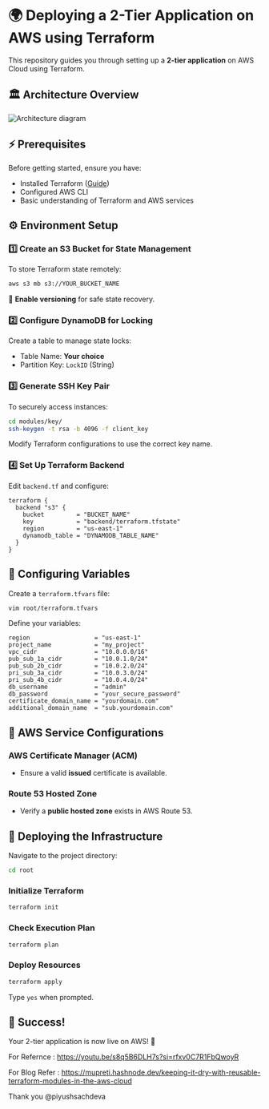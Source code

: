# 🌍 Deploying a 2-Tier Application on AWS using Terraform

This repository guides you through setting up a **2-tier application** on AWS Cloud using Terraform.

## 🏛 Architecture Overview

![Architecture diagram](https://github.com/AnkitJodhani/3rdWeekofCloudOps/blob/main/architecture.gif)

## ⚡ Prerequisites

Before getting started, ensure you have:
- Installed Terraform ([Guide](https://ankitjodhani.hashnode.dev/implementing-two-tier-architecture-in-aws-with-terraform-step-by-step-guide-10weeksofcloudops))
- Configured AWS CLI
- Basic understanding of Terraform and AWS services

## ⚙️ Environment Setup

### 1️⃣ Create an S3 Bucket for State Management
To store Terraform state remotely:
```sh
aws s3 mb s3://YOUR_BUCKET_NAME
```
🔹 **Enable versioning** for safe state recovery.

### 2️⃣ Configure DynamoDB for Locking
Create a table to manage state locks:
- Table Name: **Your choice**
- Partition Key: `LockID` (String)

### 3️⃣ Generate SSH Key Pair
To securely access instances:
```sh
cd modules/key/
ssh-keygen -t rsa -b 4096 -f client_key
```
Modify Terraform configurations to use the correct key name.

### 4️⃣ Set Up Terraform Backend
Edit `backend.tf` and configure:
```hcl
terraform {
  backend "s3" {
    bucket         = "BUCKET_NAME"
    key            = "backend/terraform.tfstate"
    region         = "us-east-1"
    dynamodb_table = "DYNAMODB_TABLE_NAME"
  }
}
```

## 🔨 Configuring Variables
Create a `terraform.tfvars` file:
```sh
vim root/terraform.tfvars
```

Define your variables:
```hcl
region                  = "us-east-1"
project_name            = "my_project"
vpc_cidr                = "10.0.0.0/16"
pub_sub_1a_cidr         = "10.0.1.0/24"
pub_sub_2b_cidr         = "10.0.2.0/24"
pri_sub_3a_cidr         = "10.0.3.0/24"
pri_sub_4b_cidr         = "10.0.4.0/24"
db_username             = "admin"
db_password             = "your_secure_password"
certificate_domain_name = "yourdomain.com"
additional_domain_name  = "sub.yourdomain.com"
```

## 🔐 AWS Service Configurations
### AWS Certificate Manager (ACM)
- Ensure a valid **issued** certificate is available.

### Route 53 Hosted Zone
- Verify a **public hosted zone** exists in AWS Route 53.

## 🚀 Deploying the Infrastructure

Navigate to the project directory:
```sh
cd root
```

### Initialize Terraform
```sh
terraform init
```

### Check Execution Plan
```sh
terraform plan
```

### Deploy Resources
```sh
terraform apply
```
Type `yes` when prompted.

## 🎉 Success!
Your 2-tier application is now live on AWS! 🚀

For Refernce : https://youtu.be/s8q5B6DLH7s?si=rfxv0C7R1FbQwoyR

For Blog Refer : https://mupreti.hashnode.dev/keeping-it-dry-with-reusable-terraform-modules-in-the-aws-cloud

Thank you @piyushsachdeva
